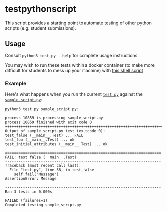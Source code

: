 # testpythonscript

This script provides a starting point to automate testing of other python scripts (e.g. student submissions).

## Usage

Consult `python3 test.py --help` for complete usage instructions.

You may wish to run these tests within a docker container (to make more difficult for students to mess up your machine) with [this shell script](https://gist.github.com/SimonLammer/f863627f11221379d825f7a34d8f84c3)

### Example

Here's what happens when you run the current [`test.py`](./test.py) against the [`sample_script.py`](./sample_script.py):

`python3 test.py sample_script.py`:
```
process 10859 is processing sample_script.py
process 10859 finished with exit code 0
++++++++++++++++++++++++++++++++++++++++++++++++++++++++++++++++++++++++++++++++
Output of sample_script.py test (exitcode 0):
test_false (__main__.Test) ... FAIL
test_foo (__main__.Test) ... ok
test_initial_attributes (__main__.Test) ... ok

======================================================================
FAIL: test_false (__main__.Test)
----------------------------------------------------------------------
Traceback (most recent call last):
  File "test.py", line 38, in test_false
    self.fail("Message")
AssertionError: Message

----------------------------------------------------------------------
Ran 3 tests in 0.000s

FAILED (failures=1)
Completed testing sample_script.py
```
